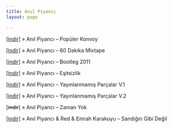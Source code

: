 ```yaml
---
title: Anıl Piyancı
layout: page

---
```

<a href="https://cloud.mail.ru/public/3fbb78a9d506/An%C4%B1l%20Piyanc%C4%B1%20%28Rapcash%29%20-%20Populer%20Konvoy" target="_blank">[indir]</a>  »  Anıl Piyancı &#8211; Popüler Konvoy

<a href="https://cloud.mail.ru/public/78f81d2a6a6b/An%C4%B1l%20Piyanc%C4%B1%20-%2060%20Dakika%20Mixtape%20%282010-2013%29" target="_blank">[indir]</a>  »  Anıl Piyancı &#8211; 60 Dakika Mixtape

<a href="https://cloud.mail.ru/public/4ba31c1e5374/An%C4%B1l%20Piyanc%C4%B1%20-%20Bootleg%202011" target="_blank">[indir]</a>  »  Anıl Piyancı &#8211; Bootleg 2011

<a href="https://cloud.mail.ru/public/fc77c0f74f0d/An%C4%B1l%20Piyanc%C4%B1%20-%20E%C5%9Fitsizlik" target="_blank">[indir]</a>  »  Anıl Piyancı &#8211; Eşitsizlik

<a href="https://cloud.mail.ru/public/43af9806389f/An%C4%B1l%20Piyanc%C4%B1%20-%20Yay%C4%B1nlanmam%C4%B1%C5%9F%20Par%C3%A7alar%201" target="_blank">[indir]</a>  »  Anıl Piyancı &#8211; Yayınlanmamış Parçalar V.1

<a href="https://cloud.mail.ru/public/1ad1d645dcaf/An%C4%B1l%20Piyanc%C4%B1%20-%20Yayinlanmam%C4%B1%C5%9F%20Par%C3%A7alar%202" target="_blank">[indir]</a>  »  Anıl Piyancı &#8211; Yayınlanmamış Parçalar V.2

[<del>indir</del>]  »  Anıl Piyancı &#8211; Zaman Yok

<a href="https://cloud.mail.ru/public/a2b44bf9c57a/An%C4%B1l%20Piyanc%C4%B1%20%26%20Red%20%26%20Emrah%20Karakuyu%20-%20Sand%C4%B1%C4%9F%C4%B1n%20Gibi%20De%C4%9Fil" target="_blank">[indir]</a>  »  Anıl Piyancı & Red & Emrah Karakuyu &#8211; Sandığın Gibi Değil